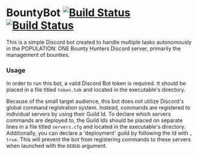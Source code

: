 # BountyBot [![Build Status](https://dev.azure.com/WordlessSafe1/BountyBot/_apis/build/status/WordlessSafe1.BountyBot?branchName=master)](https://dev.azure.com/WordlessSafe1/BountyBot/_build/latest?definitionId=6&branchName=master) [![Build Status](https://vsrm.dev.azure.com/WordlessSafe1/_apis/public/Release/badge/9fda80a0-dfbb-4431-9288-bf3cac0411ba/1/1)](https://dev.azure.com/WordlessSafe1/BountyBot/_build/latest?definitionId=6&branchName=master)
This is a simple Discord bot created to handle multiple tasks autonomously in the POPULATION: ONE Bounty Hunters Discord server, primarily the management of bounties.

### Usage
In order to run this bot, a valid Discord Bot token is required. It should be placed in a file titled `token.tok` and located in the executable's directory.

Because of the small target audience, this bot does not utilize Discord's global command registration system.
Instead, commands are registered to individual servers by using their Guild Id. 
To declare which servers commands are deployed to, the Guild Ids should be placed on separate lines in a file titled `servers.cfg` and located in the executable's directory. 
Additionally, you can declare a 'deployment' guild by following the Id with `, true`. 
This will prevent the bot from registering commands to these servers when launched with the `DEBUG` argument. 
